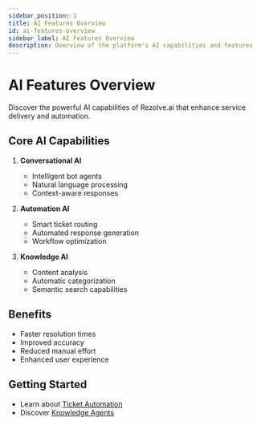 ```yaml
---
sidebar_position: 1
title: AI Features Overview
id: ai-features-overview
sidebar_label: AI Features Overview
description: Overview of the platform's AI capabilities and features
---
```


# AI Features Overview

Discover the powerful AI capabilities of Rezolve.ai that enhance service delivery and automation.

## Core AI Capabilities

1. **Conversational AI**
   - Intelligent bot agents
   - Natural language processing
   - Context-aware responses

2. **Automation AI**
   - Smart ticket routing
   - Automated response generation
   - Workflow optimization

3. **Knowledge AI**
   - Content analysis
   - Automatic categorization
   - Semantic search capabilities

## Benefits

- Faster resolution times
- Improved accuracy
- Reduced manual effort
- Enhanced user experience

## Getting Started

- Learn about [Ticket Automation](../ticket-automation.md)
- Discover [Knowledge Agents](../knowledge-agents.md)
